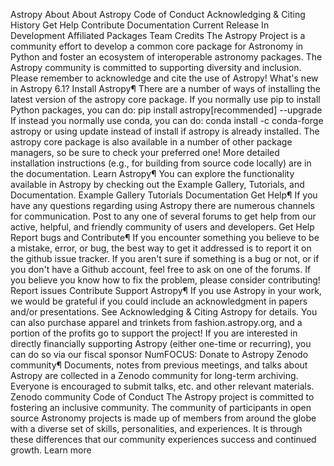 Astropy
About
About Astropy
Code of Conduct
Acknowledging & Citing
History
Get Help
Contribute
Documentation
Current Release
In Development
Affiliated Packages
Team
Credits
The Astropy Project is a community effort to develop a common core
package for Astronomy in Python and foster an ecosystem of interoperable
astronomy packages.
The Astropy community is committed to
supporting diversity and inclusion.
Please remember to acknowledge and cite the use of Astropy!
What's new in Astropy 6.1?
Install Astropy¶
There are a number of ways of installing the latest version of the astropy core package. If you normally use pip to install Python packages, you can do:
pip install astropy[recommended] --upgrade
If instead you normally use conda, you can do:
conda install -c conda-forge astropy
or using update instead of install if astropy is already installed.
The astropy core package is also available in a number of other package managers, so be sure to check your preferred one!
More detailed installation instructions (e.g., for building from source code locally) are in the documentation.
Learn Astropy¶
You can explore the functionality available in Astropy by checking out the Example Gallery, Tutorials, and Documentation.
Example Gallery
Tutorials
Documentation
Get Help¶
If you have any questions regarding using Astropy there are numerous channels for communication. Post to any one of several forums to get help from our active, helpful, and friendly community of users and developers.
Get Help
Report bugs and Contribute¶
If you encounter something you believe to be a mistake, error, or bug, the best way to get it addressed is to report it on the github issue tracker. If you aren't sure if something is a bug or not, or if you don't have a Github account, feel free to ask on one of the forums. If you believe you know how to fix the problem, please consider contributing!
Report issues
Contribute
Support Astropy¶
If you use Astropy in your work, we would be grateful if you could include an acknowledgment in papers and/or
presentations. See Acknowledging & Citing Astropy for details.
You can also purchase apparel and trinkets from fashion.astropy.org, and
a portion of the profits go to support the project!
If you are interested in directly financially supporting Astropy (either one-time or recurring), you can do so
via our fiscal sponsor NumFOCUS:
Donate to Astropy
Zenodo community¶
Documents, notes from previous meetings, and talks about Astropy are collected in a Zenodo community for long-term archiving.
Everyone is encouraged to submit talks, etc. and other relevant materials.
Zenodo community
Code of Conduct
The Astropy project is committed to fostering an inclusive community. The community of participants in open source Astronomy projects is made up of members from around the globe with a diverse set of skills, personalities, and experiences. It is through these differences that our community experiences success and continued growth. Learn more